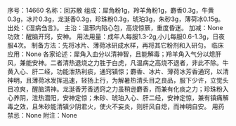 序号：14660
名称：回苏散
组成：犀角粉1g，羚羊角粉1g，麝香0.3g，牛黄0.3g，冰片0.3g，龙涎香0.3g，珍珠粉0.3g，琥珀3g，朱砂3g，薄荷冰0.15g。
出处：《湿病刍言》。
主治：温邪内陷心包，高烧惊厥，重度昏迷。
加减：None
功效：醒脑开窍，安神。
用法用量：成年人每服1.3-2g,小儿每服0.6-1.3g，日夜服4次。
制备方法：先将冰片、薄荷冰研成水样，再将其它粉剂和入研匀。
临床应用：None
各家论述：犀角入血分以清神智，且能解毒；羚羊角入气分以熄肝风，兼能安神。二者清热退烧之力胜于白虎，凡温病之高烧不退者，非此不除。牛黄入心、肝二经，功能泄热利痰，通窍镇惊；麝香、冰片、薄荷冰芳香通窍，以清神明，且薄荷冰发挥迅速，轻扬上行，为解暑热清头目之良品，服下少许，立觉头目凉爽，醒脑清神。龙涎香芳香透窍之力虽稍逊麝香，而兼有化痰之力；珍珠粉入心养阴，泄热潜阳，安神定惊；朱砂、琥珀入心、肝二经，安神定惊，兼有镇痛解毒之效，且朱砂能清镇少阴君火，使火不妄炎，则肝风自熄，而神明自安。
用药禁忌：None
附注：None
